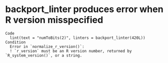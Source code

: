# backport_linter produces error when R version misspecified

    Code
      lint(text = "numToBits(2)", linters = backport_linter(420L))
    Condition
      Error in `normalize_r_version()`:
      ! `r_version` must be an R version number, returned by `R_system_version()`, or a string.

